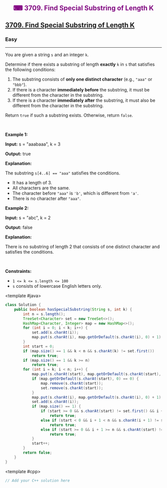 <div align = "center">
<h style = "margin-bottom: 0px; margin-top: 0px; color : purple;" align = "center" class = "header">

## ⌨ 3709. Find Special Substring of Length K

</h>
</div>

<h2><a href="https://leetcode.com/problems/find-special-substring-of-length-k" target = "_blank">3709. Find Special Substring of Length K</a></h2><h3>Easy</h3><hr><p>You are given a string <code>s</code> and an integer <code>k</code>.</p>

<p>Determine if there exists a <span data-keyword="substring-nonempty">substring</span> of length <strong>exactly</strong> <code>k</code> in <code>s</code> that satisfies the following conditions:</p>

<ol>
	<li>The substring consists of <strong>only one distinct character</strong> (e.g., <code>&quot;aaa&quot;</code> or <code>&quot;bbb&quot;</code>).</li>
	<li>If there is a character <strong>immediately before</strong> the substring, it must be different from the character in the substring.</li>
	<li>If there is a character <strong>immediately after</strong> the substring, it must also be different from the character in the substring.</li>
</ol>

<p>Return <code>true</code> if such a substring exists. Otherwise, return <code>false</code>.</p>

<p>&nbsp;</p>
<p><strong class="example">Example 1:</strong></p>

<div class="example-block">
<p><strong>Input:</strong> <span class="example-io">s = &quot;aaabaaa&quot;, k = 3</span></p>

<p><strong>Output:</strong> <span class="example-io">true</span></p>

<p><strong>Explanation:</strong></p>

<p>The substring <code>s[4..6] == &quot;aaa&quot;</code> satisfies the conditions.</p>

<ul>
	<li>It has a length of 3.</li>
	<li>All characters are the same.</li>
	<li>The character before <code>&quot;aaa&quot;</code> is <code>&#39;b&#39;</code>, which is different from <code>&#39;a&#39;</code>.</li>
	<li>There is no character after <code>&quot;aaa&quot;</code>.</li>
</ul>
</div>

<p><strong class="example">Example 2:</strong></p>

<div class="example-block">
<p><strong>Input:</strong> <span class="example-io">s = &quot;abc&quot;, k = 2</span></p>

<p><strong>Output:</strong> <span class="example-io">false</span></p>

<p><strong>Explanation:</strong></p>

<p>There is no substring of length 2 that consists of one distinct character and satisfies the conditions.</p>
</div>

<p>&nbsp;</p>
<p><strong>Constraints:</strong></p>

<ul>
	<li><code>1 &lt;= k &lt;= s.length &lt;= 100</code></li>
	<li><code>s</code> consists of lowercase English letters only.</li>
</ul>

<CodeTabs :languages="[ { name: 'C++', slot: 'cpp' }, { name: 'Java', slot: 'java' } ]">

<template #java>

```java
class Solution {
    public boolean hasSpecialSubstring(String s, int k) {
        int n = s.length();
        TreeSet<Character> set = new TreeSet<>();
        HashMap<Character, Integer> map = new HashMap<>();
        for (int i = 0; i < k; i++) {
            set.add(s.charAt(i));
            map.put(s.charAt(i), map.getOrDefault(s.charAt(i), 0) + 1);
        }
        int start = 0;
        if (map.size() == 1 && k < n && s.charAt(k) != set.first())
            return true;
        if (map.size() == 1 && k >= n)
            return true;
        for (int i = k; i < n; i++) {
            map.put(s.charAt(start), map.getOrDefault(s.charAt(start), 0) -1);
            if (map.getOrDefault(s.charAt(start), 0) == 0) {
                map.remove(s.charAt(start));
                set.remove(s.charAt(start));
            }
            map.put(s.charAt(i), map.getOrDefault(s.charAt(i), 0) + 1);
            set.add(s.charAt(i));
            if (map.size() == 1) {
                if (start >= 0 && s.charAt(start) != set.first() && i + 1 < n && set.first() != s.charAt(i + 1))
                    return true;
                else if (start < 0 && i + 1 < n && s.charAt(i + 1) != set.first())
                    return true;
                else if (start >= 0 && i + 1 >= n && s.charAt(start) != set.first())
                    return true;
            }
            start++;
        }
        return false;
    }
}
```

</template>

<template #cpp>

```cpp
// Add your C++ solution here
```

</template>

</CodeTabs>
